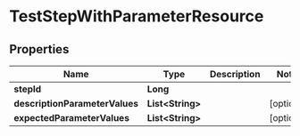 
# TestStepWithParameterResource

## Properties
Name | Type | Description | Notes
------------ | ------------- | ------------- | -------------
**stepId** | **Long** |  | 
**descriptionParameterValues** | **List&lt;String&gt;** |  |  [optional]
**expectedParameterValues** | **List&lt;String&gt;** |  |  [optional]



